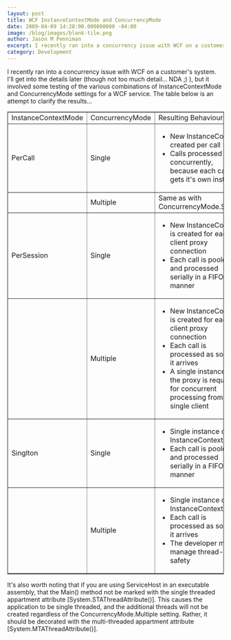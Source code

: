 ```yaml
---
layout: post
title: WCF InstanceContextMode and ConcurrencyMode
date: 2009-04-09 14:28:00.000000000 -04:00
image: /blog/images/blank-tile.png
author: Jason M Penniman
excerpt: I recently ran into a concurrency issue with WCF on a customer's system.  I'll get into the details later (though not too much detail... NDA ;) ), but it involved some testing of the various combinations of InstanceContextMode and ConcurrencyMode settings for a WCF service...
category: Development
---
```


I recently ran into a concurrency issue with WCF on a customer's system.  I'll get into the details later (though not too much detail... NDA ;) ), but it involved some testing of the various combinations of InstanceContextMode and ConcurrencyMode settings for a WCF service.  The table below is an attempt to clarify the results...


<table border="1" cellpadding="3" cellspacing="0" width="100%"><tbody><tr><td width="33%"><span>InstanceContextMode<br /></span></td><td width="33%"><span>ConcurrencyMode<br /></span></td><td width="33%"><span>Resulting Behaviour<br /></span></td></tr><tr><td width="33%"><span>PerCall<br /></span></td><td width="33%"><span>Single<br /></span></td><td width="33%"><ul><li><span>New InstanceContext created per call</span></li><li><span>Calls processed concurrently, because each call gets it's own instance<br /></span></li></ul></td></tr><tr><td width="33%"><span><br /></span></td><td width="33%"><span>Multiple<br /></span></td><td width="33%"><span>Same as with ConcurrencyMode.Single<br /></span></td></tr><tr><td width="33%"><span>PerSession<br /></span></td><td width="33%"><span>Single<br /></span></td><td width="33%"><ul><li><span>New InstanceContext is created for each client proxy connection</span></li><li><span>Each call is pooled and processed serially in a FIFO manner</span></li></ul></td></tr><tr><td width="33%"><br /></td><td width="33%"><span>Multiple<br /></span></td><td width="33%"><ul><li><span>New InstanceContext is created for each client proxy connection<br /></span></li><li><span>Each call is processed as soon as it arrives<br /></span></li><li><span>A single instance of the proxy is required for concurrent processing from a single client<br /></span></li></ul></td></tr><tr><td width="33%"><span>Singlton<br /></span></td><td width="33%"><span>Single<br /></span></td><td width="33%"><ul><li><span>Single instance of an InstanceContext<br /></span></li><li><span>Each call is pooled and processed serially in a FIFO manner</span></li></ul></td></tr><tr><td width="33%"><span><br /></span></td><td width="33%"><span>Multiple<br /></span></td><td width="33%"><ul><li><span>Single instance of an InstanceContext<br /></span></li><li><span>Each call is processed as soon as it arrives<br /></span></li><li><span>The developer must manage thread-safety<br /></span></li></ul></td></tr></tbody></table>


It's also worth noting that if you are using ServiceHost in an executable assembly, that the Main() method not be marked with the single threaded appartment attribute [System.STAThreadAttribute()].  This causes the application to be single threaded, and the additional threads will not be created regardless of the ConcurrencyMode.Multiple setting.  Rather, it should be decorated with the multi-threaded appartment attribute [System.MTAThreadAttribute()].
